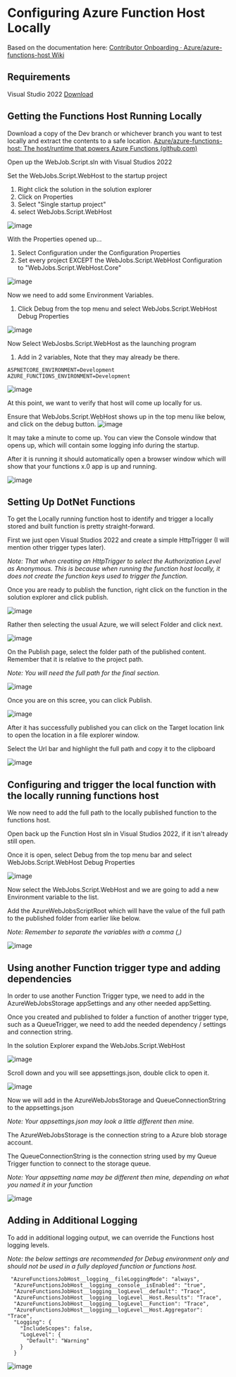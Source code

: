 # Configuring Azure Function Host Locally

Based on the documentation here: [Contributor Onboarding · Azure/azure-functions-host Wiki](https://github.com/Azure/azure-functions-host/wiki/Contributor-Onboarding)

## Requirements

Visual Studio 2022 [Download](https://visualstudio.microsoft.com/downloads/)

## Getting the Functions Host Running Locally

Download a copy of the Dev branch or whichever branch you want to test locally and extract the contents to a safe location.
[Azure/azure-functions-host: The host/runtime that powers Azure Functions (github.com)](https://github.com/Azure/azure-functions-host)

Open up the WebJob.Script.sln with Visual Studios 2022

Set the WebJobs.Script.WebHost to the startup project
1. Right click the solution in the solution explorer
2. Click on Properties
3. Select "Single startup project"
4. select WebJobs.Script.WebHost 

![image](https://user-images.githubusercontent.com/92878154/151272413-bf79f37b-09d0-4efb-a374-de1595d59c95.png)

With the Properties opened up…
1. Select Configuration under the Configuration Properties
2. Set every project EXCEPT the WebJobs.Script.WebHost Configuration to "WebJobs.Script.WebHost.Core"

![image](https://user-images.githubusercontent.com/92878154/151272443-e7626a79-94c2-4de7-8c2f-b26994f99e54.png)

Now we need to add some Environment Variables.
1. Click Debug from the top menu and select WebJobs.Script.WebHost Debug Properties

![image](https://user-images.githubusercontent.com/92878154/151272524-60f71233-5833-46f9-87a9-8cd1812b3f07.png)

Now Select WebJosbs.Script.WebHost as the launching program
1. Add in 2 variables, Note that they may already be there. 

```
ASPNETCORE_ENVIRONMENT=Development
AZURE_FUNCTIONS_ENVIRONMENT=Development
```
![image](https://user-images.githubusercontent.com/92878154/151272843-02bb5483-5060-4577-8aab-3ab3368af5c7.png)

At this point, we want to verify that host will come up locally for us.

Ensure that WebJobs.Script.WebHost shows up in the top menu like below, and click on the debug button.
![image](https://user-images.githubusercontent.com/92878154/151273069-a3c08727-85eb-4fe7-894c-a1ff2a756db5.png)

It may take a minute to come up.
You can view the Console window that opens up, which will contain some logging info during the startup.

After it is running it should automatically open a browser window which will show that your functions x.0 app is up and running.

![image](https://user-images.githubusercontent.com/92878154/151273117-75c28b07-ced9-4f49-825d-e8c7671facb5.png)


## Setting Up DotNet Functions

To get the Locally running function host to identify and trigger a locally stored and built function is pretty straight-forward.

First we just open Visual Studios 2022 and create a simple HttpTrigger (I will mention other trigger types later).

*Note: That when creating an HttpTrigger to select the Authorization Level as Anonymous. This is because when running the function host locally, it does not create the function keys used to trigger the function.*

Once you are ready to publish the function, right click on the function in the solution explorer and click publish.

![image](https://user-images.githubusercontent.com/92878154/151273252-f97a2a5e-f74d-4337-a332-e15b8103eb71.png)

Rather then selecting the usual Azure, we will select Folder and click next.

![image](https://user-images.githubusercontent.com/92878154/151273275-126fea57-2b09-4580-a20e-5bd95097a9fe.png)

On the Publish page, select the folder path of the published content. Remember that it is relative to the project path.

*Note: You will need the full path for the final section.*

![image](https://user-images.githubusercontent.com/92878154/151273310-15e87abb-e23b-4d0d-90df-10a1782c242d.png)

Once you are on this scree, you can click Publish.

![image](https://user-images.githubusercontent.com/92878154/151273383-1ae94c66-831a-48b5-8e4c-1b5e3ca19b4b.png)

After it has successfully published you can click on the Target location link  to open the location in a file explorer window.

Select the Url bar and highlight the full path and copy it to the clipboard

![image](https://user-images.githubusercontent.com/92878154/151273401-664b9540-8c3d-4e19-ae2a-e5b3d4eb2d70.png)


## Configuring and trigger the local function with the locally running functions host

We now need to add the full path to the locally published function to the functions host.

Open back up the Function Host sln in Visual Studios 2022, if it isn't already still open.

Once it is open, select Debug from the top menu bar and select WebJobs.Script.WebHost Debug Properties

![image](https://user-images.githubusercontent.com/92878154/151273450-ac3e7f17-ea5e-4930-a472-0a595d30a08e.png)

Now select the WebJobs.Script.WebHost and we are going to add a new Environment variable to the list.

Add the AzureWebJobsScriptRoot which will have the value of the full path to the published folder from earlier like below.

*Note: Remember to separate the variables with a comma (,)*

![image](https://user-images.githubusercontent.com/92878154/151273471-c250afe0-112a-45a9-a7f5-2f65acce5cc4.png)


## Using another Function trigger type and adding dependencies

In order to use another Function Trigger type, we need to add in the AzureWebJobsStorage appSettings and any other needed appSetting.

Once you created and published to folder a function of another trigger type, such as a QueueTrigger, we need to add the needed dependency / settings and connection string.

In the solution Explorer expand the WebJobs.Script.WebHost

![image](https://user-images.githubusercontent.com/92878154/151273552-d5ccc117-b415-42de-a0dd-e5122b6b00f4.png)

Scroll down and you will see appsettings.json, double click to open it.

![image](https://user-images.githubusercontent.com/92878154/151273582-9c7e1063-e67f-4942-82ff-ff0766a8f1e1.png)

Now we will add in the AzureWebJobsStorage and QueueConnectionString to the appsettings.json

*Note: Your appsettings.json may look a little different then mine.*

The AzureWebJobsStorage is the connection string to a Azure blob storage account.

The QueueConnectionString is the connection string used by my Queue Trigger function to connect to the storage queue.

*Note: Your appsetting name may be different then mine, depending on what you named it in your function*

![image](https://user-images.githubusercontent.com/92878154/151273614-3792b99f-68c6-4600-a9a5-515b7798ac9b.png)


## Adding in Additional Logging

To add in additional logging output, we can override the Functions host logging levels.

*Note: the below settings are recommended for Debug environment only and should not be used in a fully deployed function or functions host.*

```
 "AzureFunctionsJobHost__logging__fileLoggingMode": "always",
  "AzureFunctionsJobHost__logging__console__isEnabled": "true",
  "AzureFunctionsJobHost__logging__logLevel__default": "Trace",
  "AzureFunctionsJobHost__logging__logLevel__Host.Results": "Trace",
  "AzureFunctionsJobHost__logging__logLevel__Function": "Trace",
  "AzureFunctionsJobHost__logging__logLevel__Host.Aggregator": "Trace",
  "Logging": {
    "IncludeScopes": false,
    "LogLevel": {
      "Default": "Warning"
    }
  }
```

![image](https://user-images.githubusercontent.com/92878154/151273679-2f02aa49-0502-4660-bca4-f894a2c7a692.png)











